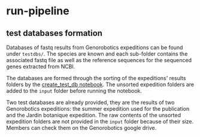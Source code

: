 # run-pipeline

## test databases formation

Databases of fastq results from Genorobotics expeditions can be found under `testdbs/`. The species are known and each sub-folder contains the associated fastq file as well as the reference sequences for the sequenced genes extracted from NCBI.

The databases are formed through the sorting of the expeditions' results folders by the [create_test_db notebook](create_test_db.ipynb). The unsorted expedition folders are added to the `input` folder before running the notebook.

Two test databases are already provided, they are the results of two Genorobotics expeditions: the summer expedition used for the publication and the Jardin botanique expedition. The raw contents of the unsorted expedition folders are not provided in the `input` folder because of their size. Members can check them on the Genorobotics google drive.

